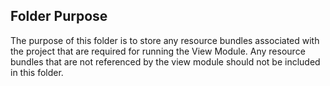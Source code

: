 ## Folder Purpose
The purpose of this folder is to store any resource bundles associated with the project that are required for running the View Module. Any resource bundles that are not referenced by the view module should not be included in this folder.